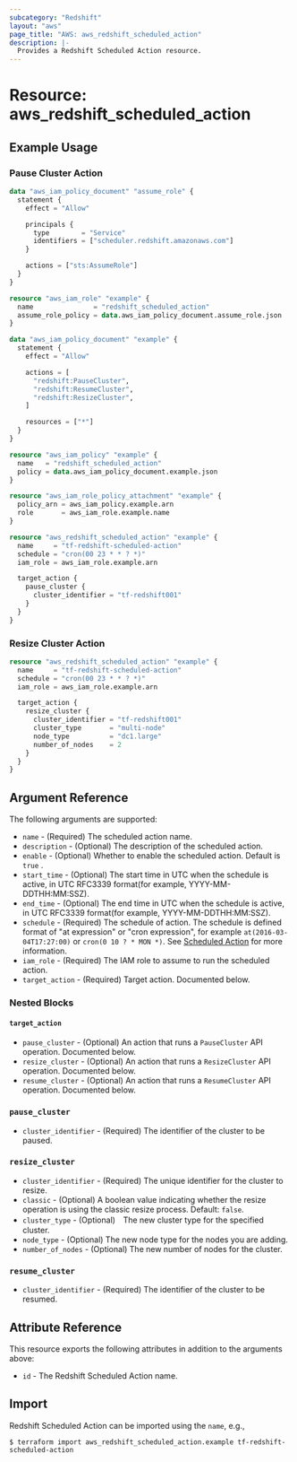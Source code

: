 ```yaml
---
subcategory: "Redshift"
layout: "aws"
page_title: "AWS: aws_redshift_scheduled_action"
description: |-
  Provides a Redshift Scheduled Action resource.
---
```


# Resource: aws_redshift_scheduled_action

## Example Usage

### Pause Cluster Action

```terraform
data "aws_iam_policy_document" "assume_role" {
  statement {
    effect = "Allow"

    principals {
      type        = "Service"
      identifiers = ["scheduler.redshift.amazonaws.com"]
    }

    actions = ["sts:AssumeRole"]
  }
}

resource "aws_iam_role" "example" {
  name               = "redshift_scheduled_action"
  assume_role_policy = data.aws_iam_policy_document.assume_role.json
}

data "aws_iam_policy_document" "example" {
  statement {
    effect = "Allow"

    actions = [
      "redshift:PauseCluster",
      "redshift:ResumeCluster",
      "redshift:ResizeCluster",
    ]

    resources = ["*"]
  }
}

resource "aws_iam_policy" "example" {
  name   = "redshift_scheduled_action"
  policy = data.aws_iam_policy_document.example.json
}

resource "aws_iam_role_policy_attachment" "example" {
  policy_arn = aws_iam_policy.example.arn
  role       = aws_iam_role.example.name
}

resource "aws_redshift_scheduled_action" "example" {
  name     = "tf-redshift-scheduled-action"
  schedule = "cron(00 23 * * ? *)"
  iam_role = aws_iam_role.example.arn

  target_action {
    pause_cluster {
      cluster_identifier = "tf-redshift001"
    }
  }
}
```

### Resize Cluster Action

```terraform
resource "aws_redshift_scheduled_action" "example" {
  name     = "tf-redshift-scheduled-action"
  schedule = "cron(00 23 * * ? *)"
  iam_role = aws_iam_role.example.arn

  target_action {
    resize_cluster {
      cluster_identifier = "tf-redshift001"
      cluster_type       = "multi-node"
      node_type          = "dc1.large"
      number_of_nodes    = 2
    }
  }
}
```

## Argument Reference

The following arguments are supported:

* `name` - (Required) The scheduled action name.
* `description` - (Optional) The description of the scheduled action.
* `enable` - (Optional) Whether to enable the scheduled action. Default is `true` .
* `start_time` - (Optional) The start time in UTC when the schedule is active, in UTC RFC3339 format(for example, YYYY-MM-DDTHH:MM:SSZ).
* `end_time` - (Optional) The end time in UTC when the schedule is active, in UTC RFC3339 format(for example, YYYY-MM-DDTHH:MM:SSZ).
* `schedule` - (Required) The schedule of action. The schedule is defined format of "at expression" or "cron expression", for example `at(2016-03-04T17:27:00)` or `cron(0 10 ? * MON *)`. See [Scheduled Action](https://docs.aws.amazon.com/redshift/latest/APIReference/API_ScheduledAction.html) for more information.
* `iam_role` - (Required) The IAM role to assume to run the scheduled action.
* `target_action` - (Required) Target action. Documented below.

### Nested Blocks

#### `target_action`

* `pause_cluster` - (Optional) An action that runs a `PauseCluster` API operation. Documented below.
* `resize_cluster` - (Optional) An action that runs a `ResizeCluster` API operation. Documented below.
* `resume_cluster` - (Optional) An action that runs a `ResumeCluster` API operation. Documented below.

### `pause_cluster`

* `cluster_identifier` - (Required) The identifier of the cluster to be paused.

### `resize_cluster`

* `cluster_identifier` - (Required) The unique identifier for the cluster to resize.
* `classic` - (Optional) A boolean value indicating whether the resize operation is using the classic resize process. Default: `false`.
* `cluster_type` - (Optional)　The new cluster type for the specified cluster.
* `node_type` - (Optional) The new node type for the nodes you are adding.
* `number_of_nodes` - (Optional) The new number of nodes for the cluster.

### `resume_cluster`

* `cluster_identifier` - (Required) The identifier of the cluster to be resumed.

## Attribute Reference

This resource exports the following attributes in addition to the arguments above:

* `id` - The Redshift Scheduled Action name.

## Import

Redshift Scheduled Action can be imported using the `name`, e.g.,

```
$ terraform import aws_redshift_scheduled_action.example tf-redshift-scheduled-action
```

